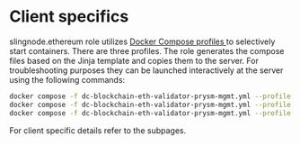 # Client specifics

slingnode.ethereum  role utilizes [Docker Compose profiles ](https://docs.docker.com/compose/profiles/)to selectively start containers. There are three profiles. The role generates the compose files based on the Jinja template and copies them to the server.  For troubleshooting purposes they can be launched interactively at the server using the following commands:

```sh
docker compose -f dc-blockchain-eth-validator-prysm-mgmt.yml --profile import-validator-keys
docker compose -f dc-blockchain-eth-validator-prysm-mgmt.yml --profile import-slashing-protection-db up
docker compose -f dc-blockchain-eth-validator-prysm-mgmt.yml --profile export-slashing-protection-db up
```

For client specific details refer to the subpages. &#x20;
